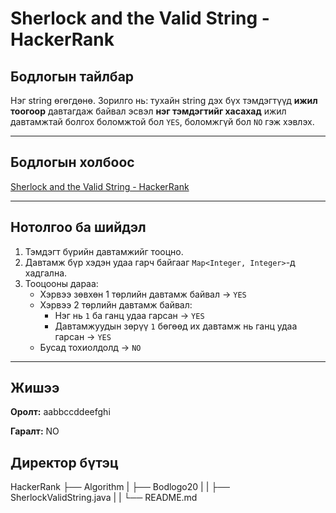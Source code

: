 # Sherlock and the Valid String - HackerRank

## Бодлогын тайлбар

Нэг string өгөгдөнө. Зорилго нь: тухайн string дэх бүх тэмдэгтүүд **ижил тоогоор** давтагдаж байвал эсвэл **нэг тэмдэгтийг хасахад** ижил давтамжтай болгох боломжтой бол `YES`, боломжгүй бол `NO` гэж хэвлэх.

---

## Бодлогын холбоос

[Sherlock and the Valid String - HackerRank](https://www.hackerrank.com/challenges/sherlock-and-valid-string/)

---

## Нотолгоо ба шийдэл

1. Тэмдэгт бүрийн давтамжийг тооцно.
2. Давтамж бүр хэдэн удаа гарч байгааг `Map<Integer, Integer>`-д хадгална.
3. Тооцооны дараа:
   - Хэрвээ зөвхөн 1 төрлийн давтамж байвал → `YES`
   - Хэрвээ 2 төрлийн давтамж байвал:
     - Нэг нь `1` ба ганц удаа гарсан → `YES`
     - Давтамжуудын зөрүү `1` бөгөөд их давтамж нь ганц удаа гарсан → `YES`
   - Бусад тохиолдолд → `NO`

---

## Жишээ

**Оролт:**
aabbccddeefghi

**Гаралт:**
NO

## Директор бүтэц

HackerRank
├── Algorithm
| ├── Bodlogo20
| | ├── SherlockValidString.java
| | └── README.md
